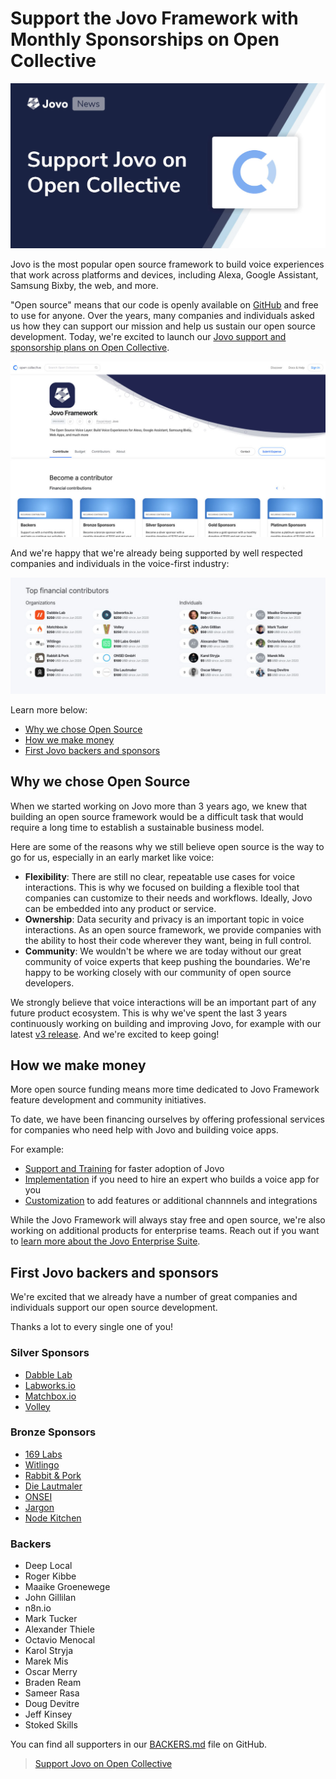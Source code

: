 # Support the Jovo Framework with Monthly Sponsorships on Open Collective

![Support and Sponsor Jovo on Open Collective](./img/jovo-open-collective.jpg "Jovo News: Introducing the Jovo Open Collective Support Page")

Jovo is the most popular open source framework to build voice experiences that work across platforms and devices, including Alexa, Google Assistant, Samsung Bixby, the web, and more.

"Open source" means that our code is openly available on [GitHub](https://github.com/jovotech/jovo-framework) and free to use for anyone. Over the years, many companies and individuals asked us how they can support our mission and help us sustain our open source development. Today, we're excited to launch our [Jovo support and sponsorship plans on Open Collective](https://opencollective.com/jovo-framework).

![Jovo Open Collective Overview](./img/jovo-collective-screenshot.jpg "Support and Sponsor Jovo on Open Collective")

And we're happy that we're already being supported by well respected companies and individuals in the voice-first industry:

![Jovo Financial Contributors](./img/jovo-financial-contributors.jpg "Individuals and Companies that contributed to the Jovo Framework Collective")

Learn more below:

* [Why we chose Open Source](#why-we-chose-open-source)
* [How we make money](#how-we-make-money)
* [First Jovo backers and sponsors](#first-jovo-backers-and-sponsors)


## Why we chose Open Source

When we started working on Jovo more than 3 years ago, we knew that building an open source framework would be a difficult task that would require a long time to establish a sustainable business model.

Here are some of the reasons why we still believe open source is the way to go for us, especially in an early market like voice:

* **Flexibility**: There are still no clear, repeatable use cases for voice interactions. This is why we focused on building a flexible tool that companies can customize to their needs and workflows. Ideally, Jovo can be embedded into any product or service.
* **Ownership**: Data security and privacy is an important topic in voice interactions. As an open source framework, we provide companies with the ability to host their code wherever they want, being in full control.
* **Community**: We wouldn't be where we are today without our great community of voice experts that keep pushing the boundaries. We're happy to be working closely with our community of open source developers.


We strongly believe that voice interactions will be an important part of any future product ecosystem. This is why we've spent the last 3 years continuously working on building and improving Jovo, for example with our latest [v3 release](https://www.context-first.com/introducing-jovo-v3-the-voice-layer/). And we're excited to keep going!


## How we make money

More open source funding means more time dedicated to Jovo Framework feature development and community initiatives.

To date, we have been financing ourselves by offering professional services for companies who need help with Jovo and building voice apps.

For example:
* [Support and Training](https://www.jovo.tech/services/support-training) for faster adoption of Jovo
*  [Implementation](https://www.jovo.tech/services/implementation) if you need to hire an expert who builds a voice app for you
* [Customization](https://www.jovo.tech/services/customization) to add features or additional channnels and integrations

While the Jovo Framework will always stay free and open source, we're also working on additional products for enterprise teams. Reach out if you want to [learn more about the Jovo Enterprise Suite](https://www.jovo.tech/enterprise-suite). 



## First Jovo backers and sponsors

We're excited that we already have a number of great companies and individuals support our open source development.

Thanks a lot to every single one of you!

### Silver Sponsors

* [Dabble Lab](https://www.dabblelab.com/)
* [Labworks.io](https://www.labworks.io/)
* [Matchbox.io](https://matchbox.io/)
* [Volley](https://volleythat.com/)

### Bronze Sponsors
* [169 Labs](https://www.169labs.com/)
* [Witlingo](https://www.witlingo.com/)
* [Rabbit & Pork](https://wearerabbitandpork.com/)
* [Die Lautmaler](https://www.die-lautmaler.de/)
* [ONSEI](https://www.onsei.de/)
* [Jargon](https://jargon.com/)
* [Node Kitchen](https://node.kitchen/)


### Backers

* Deep Local
* Roger Kibbe
* Maaike Groenewege
* John Gillilan
* n8n.io
* Mark Tucker
* Alexander Thiele
* Octavio Menocal
* Karol Stryja
* Marek Mis
* Oscar Merry
* Braden Ream
* Sameer Rasa
* Doug Devitre
* Jeff Kinsey
* Stoked Skills


You can find all supporters in our [BACKERS.md](https://github.com/jovotech/jovo-framework/blob/master/BACKERS.md) file on GitHub.

> [Support Jovo on Open Collective](https://opencollective.com/jovo-framework)


<!--[metadata]: { "description": "Find out how you can support the Jovo Open Source Framework development on Open Collective. Join other sponsors and backers here.", "author": "jan-koenig", "tags": "Releases", "og-image": "https://www.jovo.tech/img/news/2020-06-26-jovo-support-sponsoring/jovo-open-collective.jpg" }-->

